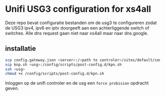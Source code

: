# Unifi USG3 configuration for xs4all
Deze repo bevat configuratie bestanden om de usg3 te configureren zodat de USG3 ipv4, ipv6 en iptv doorgeeft aan een achterliggende switch of switches. Alle dns request gaan niet naar xs4all maar naar dns.google.

## installatie
```bash
scp config.gateway.json <server>:/<path to controler>/sites/default/config.gateway.json
scp knp.sh <usg>:/config/scripts/post-config.d/kpn.sh
ssh <usg>
chmod +x /config/scripts/post-config.d/kpn.sh
```
Inloggen op de unifi controler en de usg een `force probision` opdracht geven.
